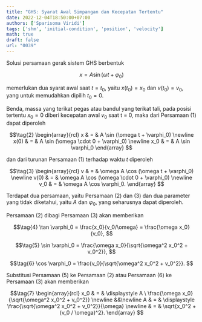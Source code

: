 ```yaml
---
title: "GHS: Syarat Awal Simpangan dan Kecepatan Tertentu"
date: 2022-12-04T18:50:00+07:00
authors: ['Sparisoma Viridi']
tags: ['shm', 'initial-condition', 'position', 'velocity']
math: true
draft: false
url: "0039"
---
```


Solusi persamaan gerak sistem GHS berbentuk

$$\tag{1}
x = A \sin (\omega t + \varphi_0)
$$

memerlukan dua syarat awal saat $t = t_0$, yaitu $x(t_0) = x_0$ dan $v(t_0) = v_0$, yang untuk memudahkan dipilih $t_0 = 0$.

Benda, massa yang terikat pegas atau bandul yang terikat tali, pada posisi tertentu $x_0 = 0$ diberi kecepatan awal $v_0$ saat t = $0$, maka dari Persamaan (1) dapat diperoleh

$$\tag{2}
\begin{array}{rcl}
x  & = & A \sin (\omega t + \varphi_0) \newline
x(0) & = & A \sin (\omega \cdot 0 + \varphi_0) \newline
x_0 & = & A \sin \varphi_0
\end{array}
$$

dan dari turunan Persamaan (1) terhadap waktu $t$ diperoleh

$$\tag{3}
\begin{array}{rcl}
v  & = & \omega A \cos (\omega t + \varphi_0) \newline
v(0) & = & \omega A \cos (\omega \cdot 0 + \varphi_0) \newline
v_0 & = & \omega A \cos \varphi_0.
\end{array}
$$

Terdapat dua persamaan, yaitu Persamaan (2) dan (3) dan dua parameter yang tidak diketahui, yaitu $A$ dan $\varphi_0$, yang seharusnya dapat diperoleh.

Persamaan (2) dibagi Persamaan (3) akan memberikan

$$\tag{4}
\tan \varphi_0 = \frac{x_0}{v_0/\omega} = \frac{\omega x_0}{v_0},
$$

$$\tag{5}
\sin \varphi_0 = \frac{\omega x_0}{\sqrt{\omega^2 x_0^2 + v_0^2}},
$$

$$\tag{6}
\cos \varphi_0 = \frac{v_0}{\sqrt{\omega^2 x_0^2 + v_0^2}}.
$$

Substitusi Persamaan (5) ke Persamaan (2) atau Persamaan (6) ke Persamaan (3) akan memberikan

$$\tag{7}
\begin{array}{rcl}
x_0  & = & \displaystyle A \ \frac{\omega x_0}{\sqrt{\omega^2 x_0^2 + v_0^2}} \newline
&&\newline
A & = & \displaystyle \frac{\sqrt{\omega^2 x_0^2 + v_0^2}}{\omega} \newline
& = & \sqrt{x_0^2 + (v_0 / \omega)^2}.
\end{array}
$$
